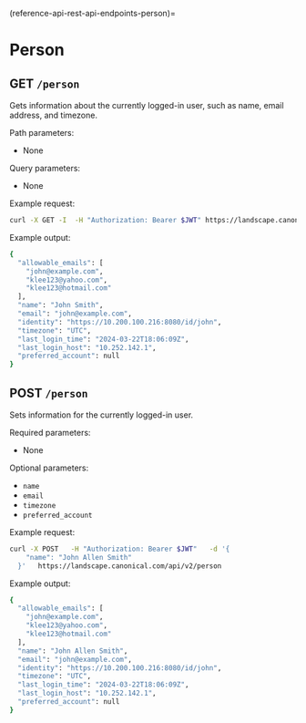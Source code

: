 (reference-api-rest-api-endpoints-person)=
# Person

## GET `/person`

Gets information about the currently logged-in user, such as name, email address, and timezone.

Path parameters:

- None

Query parameters:

- None

Example request:
```bash
curl -X GET -I  -H "Authorization: Bearer $JWT" https://landscape.canonical.com/api/v2/person
```

Example output:
```bash
{
  "allowable_emails": [
	"john@example.com",
	"klee123@yahoo.com",
	"klee123@hotmail.com"
  ],
  "name": "John Smith",
  "email": "john@example.com",
  "identity": "https://10.200.100.216:8080/id/john",
  "timezone": "UTC",
  "last_login_time": "2024-03-22T18:06:09Z",
  "last_login_host": "10.252.142.1",
  "preferred_account": null
}
```

## POST `/person`

Sets information for the currently logged-in user.

Required parameters:

- None

Optional parameters:

- `name`
- `email`
- `timezone`
- `preferred_account`

Example request:
```bash
curl -X POST   -H "Authorization: Bearer $JWT"   -d '{
	"name": "John Allen Smith"
  }'   https://landscape.canonical.com/api/v2/person
```

Example output:
```bash
{
  "allowable_emails": [
	"john@example.com",
	"klee123@yahoo.com",
	"klee123@hotmail.com"
  ],
  "name": "John Allen Smith",
  "email": "john@example.com",
  "identity": "https://10.200.100.216:8080/id/john",
  "timezone": "UTC",
  "last_login_time": "2024-03-22T18:06:09Z",
  "last_login_host": "10.252.142.1",
  "preferred_account": null
}
```

